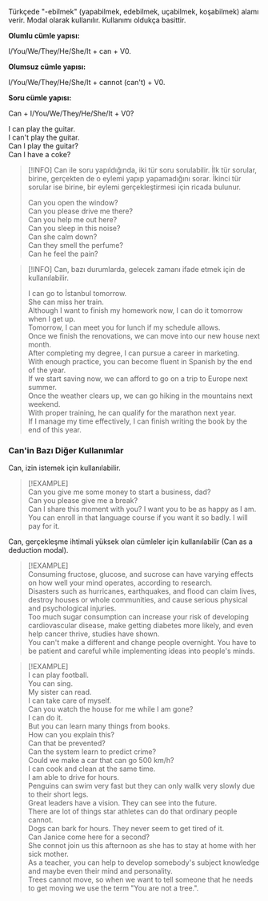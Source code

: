 Türkçede "-ebilmek" (yapabilmek, edebilmek, uçabilmek, koşabilmek) alamı verir. Modal olarak kullanılır. Kullanımı oldukça basittir.  

**Olumlu cümle yapısı:**  

I/You/We/They/He/She/It + can + V0.  

**Olumsuz cümle yapısı:**  

I/You/We/They/He/She/It + cannot (can't) + V0.  

**Soru cümle yapısı:**  

Can + I/You/We/They/He/She/It + V0?  

I can play the guitar.  
I can't play the guitar.  
Can I play the guitar?  
Can I have a coke?  

> [!INFO] Can ile soru yapıldığında, iki tür soru sorulabilir. İlk tür sorular, birine, gerçekten de o eylemi yapıp yapamadığını sorar. İkinci tür sorular ise birine, bir eylemi gerçekleştirmesi için ricada bulunur.  
>  
> Can you open the window?  
> Can you please drive me there?  
> Can you help me out here?  
> Can you sleep in this noise?  
> Can she calm down?  
> Can they smell the perfume?  
> Can he feel the pain?  

> [!INFO] Can, bazı durumlarda, gelecek zamanı ifade etmek için de kullanılabilir.  
>  
> I can go to İstanbul tomorrow.  
> She can miss her train.  
> Although I want to finish my homework now, I can do it tomorrow when I get up.  
> Tomorrow, I can meet you for lunch if my schedule allows.  
> Once we finish the renovations, we can move into our new house next month.  
> After completing my degree, I can pursue a career in marketing.  
> With enough practice, you can become fluent in Spanish by the end of the year.  
> If we start saving now, we can afford to go on a trip to Europe next summer.  
> Once the weather clears up, we can go hiking in the mountains next weekend.  
> With proper training, he can qualify for the marathon next year.  
> If I manage my time effectively, I can finish writing the book by the end of this year.  

### Can'in Bazı Diğer Kullanımlar  
Can, izin istemek için kullanılabilir.  

> [!EXAMPLE]  
> Can you give me some money to start a business, dad?  
> Can you please give me a break?  
> Can I share this moment with you? I want you to be as happy as I am.  
> You can enroll in that language course if you want it so badly. I will pay for it.  

Can, gerçekleşme ihtimali yüksek olan cümleler için kullanılabilir (Can as a deduction modal).  

> [!EXAMPLE]  
> Consuming fructose, glucose, and sucrose can have varying effects on how well your mind operates, according to research.  
> Disasters such as hurricanes, earthquakes, and flood can claim lives, destroy houses or whole communities, and cause serious physical and psychological injuries.  
> Too much sugar consumption can increase your risk of developing cardiovascular disease, make getting diabetes more likely, and even help cancer thrive, studies have shown.  
> You can't make a different and change people overnight. You have to be patient and careful while implementing ideas into people's minds.  

> [!EXAMPLE]  
> I can play football.  
> You can sing.  
> My sister can read.  
> I can take care of myself.  
> Can you watch the house for me while I am gone?  
> I can do it.  
> But you can learn many things from books.  
> How can you explain this?  
> Can that be prevented?  
> Can the system learn to predict crime?  
> Could we make a car that can go 500 km/h?  
> I can cook and clean at the same time.  
> I am able to drive for hours.  
> Penguins can swim very fast but they can only wallk very slowly due to their short legs.  
> Great leaders have a vision. They can see into the future.  
> There are lot of things star athletes can do that ordinary people cannot.  
> Dogs can bark for hours. They never seem to get tired of it.  
> Can Janice come here for a second?  
> She connot join us this afternoon as she has to stay at home with her sick mother.  
> As a teacher, you can help to develop somebody's subject knowledge and maybe even their mind and personality.  
> Trees cannot move, so when we want to tell someone that he needs to get moving we use the term "You are not a tree.".  